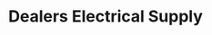 ---
title: "Dealers Electrical Supply"
url: /georgetown/dealers-electrical-supply/
shop: Baustoffe
---